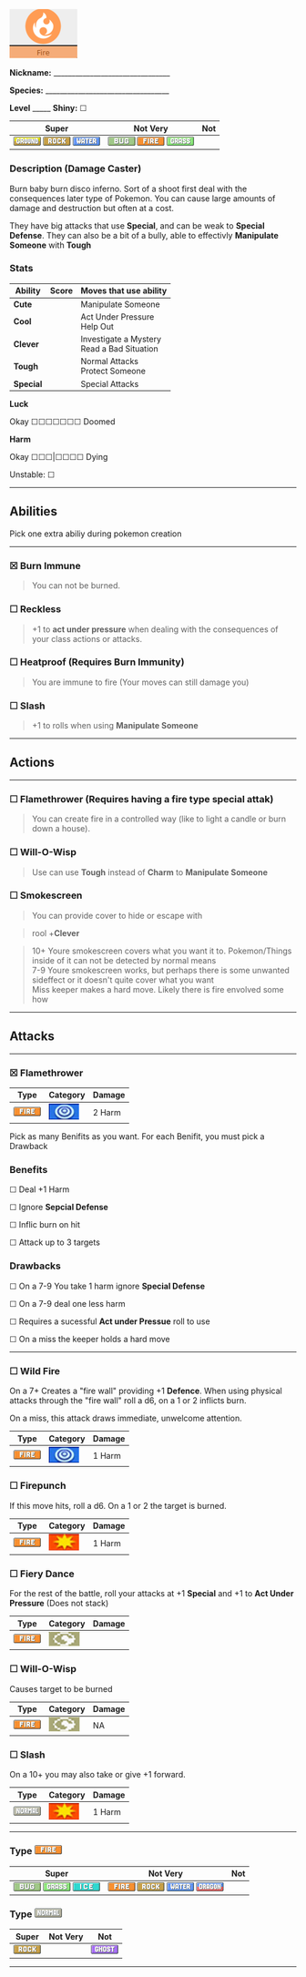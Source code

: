 ![fire](images/fire.png)

**Nickname:** \_\_\_\_\_\_\_\_\_\_\_\_\_\_\_\_\_\_\_\_\_\_\_\_\_\_\_\_\_\_\_\_

**Species:** \_\_\_\_\_\_\_\_\_\_\_\_\_\_\_\_\_\_\_\_\_\_\_\_\_\_\_\_\_\_\_\_\_\_

**Level** _\_\_\_\_   **Shiny:** ☐

 |   Super                                                                               | Not Very                                                                            | Not|
 |---------------------------------------------------------------------------------------|-------------------------------------------------------------------------------------|----|
 | ![](images/GroundIC_Big.webp) ![](images/RockIC_Big.webp) ![](images/WaterIC_Big.webp)|  ![](images/BugIC_Big.webp) ![](images/FireIC_Big.webp) ![](images/GrassIC_Big.webp)|    |

### Description (Damage Caster)

Burn baby burn disco inferno. Sort of a shoot first deal with the consequences later type of Pokemon. You can cause large amounts of damage and destruction but often at a cost.


They have big attacks that use **Special**, and can be weak to **Special Defense**. They can also be a bit of a bully, able to effectivly **Manipulate Someone** with **Tough**
 
### Stats

 |      Ability                   | Score | Moves that use ability                         |
 |--------------------------------|---------|-----------------------------|
 | **Cute**  | | Manipulate Someone <br/> |
 | **Cool**  | | Act Under Pressure <br/> Help Out |
 | **Clever**| | Investigate a Mystery <br/> Read a Bad Situation |
 | **Tough** | | Normal Attacks <br/> Protect Someone |
 | **Special** | | Special Attacks <br/> |

**Luck**

Okay ☐☐☐☐☐☐☐ Doomed

**Harm**

Okay ☐☐☐|☐☐☐☐ Dying

Unstable: ☐

---

## Abilities 
Pick one extra abiliy during pokemon creation

---

### ☒ Burn Immune 
> You can not be burned.

### ☐ Reckless 
> +1 to **act under pressure** when dealing with the consequences of your class actions or attacks.

### ☐ Heatproof (Requires Burn Immunity)
> You are immune to fire (Your moves can still damage you)

### ☐ Slash

> +1 to rolls when using **Manipulate Someone**

---

## Actions

---

### ☐ Flamethrower (Requires having a fire type special attak)

> You can create fire in a controlled way (like to light a candle or burn down a house).

### ☐  Will-O-Wisp

> Use can use **Tough** instead of **Charm** to **Manipulate Someone**

### ☐ Smokescreen

> You can provide cover to hide or escape with

> rool +**Clever**

> 10+ Youre smokescreen covers what you want it to. Pokemon/Things inside of it can not be detected by normal means  
> 7-9 Youre smokescreen works, but perhaps there is some unwanted sideffect or it doesn't quite cover what you want  
> Miss keeper makes a hard move. Likely there is fire envolved some how  
---

## Attacks

---

### ☒ Flamethrower

 | Type        | Category   | Damage      |
 | ----------- | ------------ | ----------- |
 | ![](images/FireIC_Big.webp)| ![](images/special.png)| 2 Harm |

Pick as many Benifits as you want. For each Benifit, you must pick a Drawback

### Benefits

☐ Deal +1 Harm

☐ Ignore **Sepcial Defense**

☐ Inflic burn on hit

☐ Attack up to 3 targets

### Drawbacks

☐ On a 7-9 You take 1 harm ignore **Special Defense**

☐ On a 7-9 deal one less harm

☐ Requires a sucessful **Act under Pressue** roll to use

☐ On a miss the keeper holds a hard move

---

### ☐ Wild Fire

  On a 7+ Creates a "fire wall" providing +1 **Defence**. When using physical attacks through the "fire wall" roll a d6, on a 1 or 2 inflicts burn.

  On a miss, this attack draws immediate, unwelcome attention.


 | Type        | Category   | Damage      |
 | ----------- | ------------ | ----------- |
 | ![](images/FireIC_Big.webp)| ![](images/special.png)| 1 Harm |


### ☐ Firepunch

If this move hits, roll a d6. On a 1 or 2 the target is burned.

 | Type        | Category   | Damage      |
 | ----------- | ------------ | ----------- |
 | ![](images/FireIC_Big.webp)| ![](images/physical.png)| 1 Harm|


### ☐ Fiery Dance

For the rest of the battle, roll your attacks at +1 **Special** and  +1 to **Act Under Pressure** (Does not stack)

 | Type        | Category   | Damage      |
 | ----------- | ------------ | ----------- |
 | ![](images/FireIC_Big.webp)| ![](images/status.png)| |


### ☐ Will-O-Wisp 

Causes target to be burned

 | Type        | Category   | Damage      |
 | ----------- | ------------ | ----------- |
 | ![](images/FireIC_Big.webp)| ![](images/status.png)| NA |


### ☐ Slash

On a 10+ you may also take or give +1 forward.

 | Type        | Category   | Damage      |
 | ----------- | ------------ | ----------- |
 | ![](images/NormalIC_Big.webp)| ![](images/physical.png)| 1 Harm |

---

### Type ![](images/FireIC_Big.webp)

 |   Super                                                                           | Not Very                                                                                                           | Not|
 |-----------------------------------------------------------------------------------|--------------------------------------------------------------------------------------------------------------------|----|
 | ![](images/BugIC_Big.webp) ![](images/GrassIC_Big.webp) ![](images/IceIC_Big.webp)|  ![](images/FireIC_Big.webp) ![](images/RockIC_Big.webp) ![](images/WaterIC_Big.webp) ![](images/DragonIC_Big.webp)|    |

### Type ![](images/NormalIC_Big.webp)

 |   Super                        | Not Very| Not                         |
 |--------------------------------|---------|-----------------------------|
 | ![](images/RockIC_Big.webp)|         | ![](images/GhostIC_Big.webp)|

---
